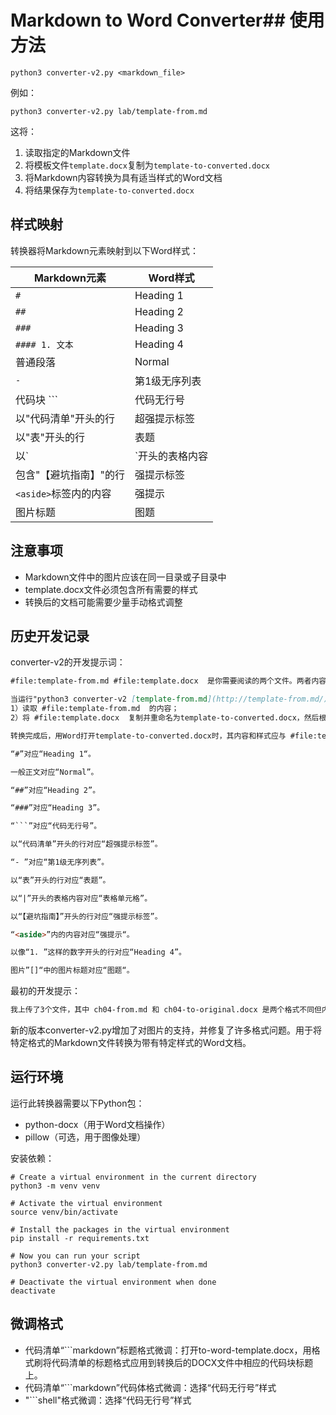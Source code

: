 # Markdown to Word Converter## 使用方法

```
python3 converter-v2.py <markdown_file>
```

例如：
```
python3 converter-v2.py lab/template-from.md
```

这将：
1. 读取指定的Markdown文件
2. 将模板文件`template.docx`复制为`template-to-converted.docx`
3. 将Markdown内容转换为具有适当样式的Word文档
4. 将结果保存为`template-to-converted.docx`

## 样式映射

转换器将Markdown元素映射到以下Word样式：

| Markdown元素 | Word样式 |
|-------------|---------|
| `#` | Heading 1 |
| `##` | Heading 2 |
| `###` | Heading 3 |
| `#### 1. 文本` | Heading 4 |
| 普通段落 | Normal |
| `- ` | 第1级无序列表 |
| 代码块 ``` | 代码无行号 |
| 以"代码清单"开头的行 | 超强提示标签 |
| 以"表"开头的行 | 表题 |
| 以`|`开头的表格内容 | 表格单元格 |
| 包含"【避坑指南】"的行 | 强提示标签 |
| `<aside>`标签内的内容 | 强提示 |
| 图片标题 | 图题 |

## 注意事项

- Markdown文件中的图片应该在同一目录或子目录中
- template.docx文件必须包含所有需要的样式
- 转换后的文档可能需要少量手动格式调整

## 历史开发记录

converter-v2的开发提示词：

```markdown
#file:template-from.md #file:template.docx  是你需要阅读的两个文件。两者内容相同但格式不同。请你帮我开发一个名为converter-v2的Python程序，用于将 #file:template-from.md  转换成与 #file:template.docx  格式完全一致的新文件template-to-converted.docx。

当运行"python3 converter-v2 [template-from.md](http://template-from.md/)"时，程序应：
1）读取 #file:template-from.md  的内容；
2）将 #file:template.docx  复制并重命名为template-to-converted.docx，然后根据markdown标签与 #file:template.docx  的样式对应关系（见后文），将内容写入template-to-converted.docx中。

转换完成后，用Word打开template-to-converted.docx时，其内容和样式应与 #file:template.docx  完全一致。markdown文件中的图片也需要正确插入到templete-to-converted.docx中。要求 #file:template-from.md  中所有文字、插图和表格及其他内容和格式都必须以与 #file:template.docx  一致的样式进行转换，内容不得增减。以下是markdown标签与 #file:template.docx  的样式对应关系：

“#”对应“Heading 1“。

一般正文对应“Normal”。

“##”对应“Heading 2”。

“###”对应“Heading 3”。

“```”对应“代码无行号”。

以“代码清单”开头的行对应“超强提示标签”。

“- ”对应“第1级无序列表”。

以“表”开头的行对应“表题”。

以“|”开头的表格内容对应“表格单元格”。

以“【避坑指南】”开头的行对应“强提示标签”。

“<aside>”内的内容对应“强提示“。

以像“1. ”这样的数字开头的行对应“Heading 4”。

图片”[]“中的图片标题对应“图题“。
```


最初的开发提示：

```markdown
我上传了3个文件，其中 ch04-from.md 和 ch04-to-original.docx 是两个格式不同但内容相同的文件。我需要一个名为 converter 的 Python 程序来分析这两个文件的格式差异。当运行 "python3 converter ch04-from.md" 时，程序应执行以下操作：读取 ch04-from.md 的内容，复制 ch04-to-template.docx 文件并重命名为 ch04-to.docx，然后将 ch04-from.md 中的内容按照 ch04-to-original.docx 的格式写入 ch04-to.docx 中。转换完成后，用 Word 打开 ch04-to.docx 时应与 ch04-to-original.docx 的效果完全一致。由于没有上传 markdown 文件中的图片，转换后的 ch04-to.docx 可以不包含图片，但所有文字内容和格式必须与原文件保持一致，不能增减。如遇到"【避坑指南】"这样的特殊格式无法确定如何转换，请告知并尽力保留这些内容。
```

新的版本converter-v2.py增加了对图片的支持，并修复了许多格式问题。用于将特定格式的Markdown文件转换为带有特定样式的Word文档。

## 运行环境

运行此转换器需要以下Python包：
- python-docx（用于Word文档操作）
- pillow（可选，用于图像处理）

安装依赖：
```shell
# Create a virtual environment in the current directory
python3 -m venv venv

# Activate the virtual environment
source venv/bin/activate

# Install the packages in the virtual environment
pip install -r requirements.txt

# Now you can run your script
python3 converter-v2.py lab/template-from.md

# Deactivate the virtual environment when done
deactivate
```

## 微调格式

- 代码清单“```markdown”标题格式微调：打开to-word-template.docx，用格式刷将代码清单的标题格式应用到转换后的DOCX文件中相应的代码块标题上。
- 代码清单“```markdown”代码体格式微调：选择“代码无行号”样式
- "```shell"格式微调：选择“代码无行号”样式

